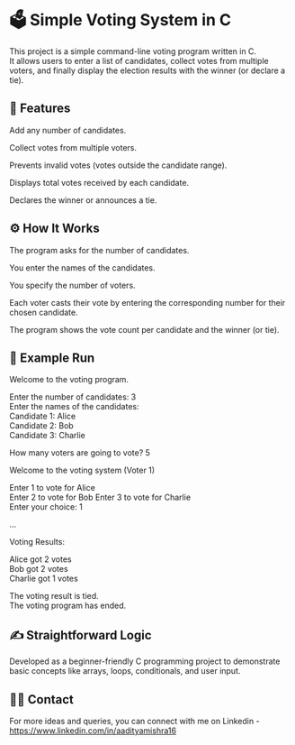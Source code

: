# 🗳️ Simple Voting System in C

This project is a simple command-line voting program written in C.  
It allows users to enter a list of candidates, collect votes from multiple voters, and finally display the election results with the winner (or declare a tie).  

## 📌 Features

Add any number of candidates.

Collect votes from multiple voters.

Prevents invalid votes (votes outside the candidate range).

Displays total votes received by each candidate.

Declares the winner or announces a tie.

## ⚙️ How It Works

The program asks for the number of candidates.  

You enter the names of the candidates.  

You specify the number of voters.  

Each voter casts their vote by entering the corresponding number for their chosen candidate.    

The program shows the vote count per candidate and the winner (or tie).   

## 🚀 Example Run  

  Welcome to the voting program.  
  
Enter the number of candidates: 3  
Enter the names of the candidates:  
Candidate 1: Alice  
Candidate 2: Bob  
Candidate 3: Charlie  

  
How many voters are going to vote? 5  
  
  
Welcome to the voting system (Voter 1)    
  
Enter 1 to vote for Alice  
Enter 2 to vote for Bob 
Enter 3 to vote for Charlie  
Enter your choice: 1  
  
...  


Voting Results:   
  
Alice got 2 votes  
Bob got 2 votes  
Charlie got 1 votes  

  
The voting result is tied.  
The voting program has ended.    
  
## ✍️ Straightforward Logic   

Developed as a beginner-friendly C programming project to demonstrate basic concepts like arrays, loops, conditionals, and user input.   

## 👨‍💻 Contact
For more ideas and queries, you can connect with me on Linkedin - https://www.linkedin.com/in/aadityamishra16
